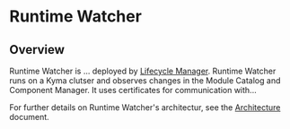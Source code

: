 
# Runtime Watcher

## Overview

Runtime Watcher is ... deployed by [Lifecycle Manager](https://github.com/kyma-project/lifecycle-manager). Runtime Watcher runs on a Kyma clutser and observes changes in the Module Catalog and Component Manager. It uses certificates for communication with...

For further details on Runtime Watcher's architectur, see the [Architecture](./docs/01-architecture.md) document.

